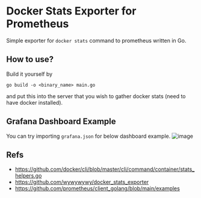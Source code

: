 # Docker Stats Exporter for Prometheus
Simple exporter for `docker stats` command to prometheus written in Go.

## How to use?
Build it yourself by

```go build -o <binary_name> main.go```  

and put this into the server that you wish to gather docker stats (need to have docker installed).

## Grafana Dashboard Example
You can try importing `grafana.json` for below dashboard example.
<img width="full" alt="image" src="https://github.com/RiwEZ/docker-stats-exporter/assets/55591062/342d15ba-179d-450d-b14e-496154c97b98">

## Refs 
- https://github.com/docker/cli/blob/master/cli/command/container/stats_helpers.go
- https://github.com/wywywywy/docker_stats_exporter
- https://github.com/prometheus/client_golang/blob/main/examples
